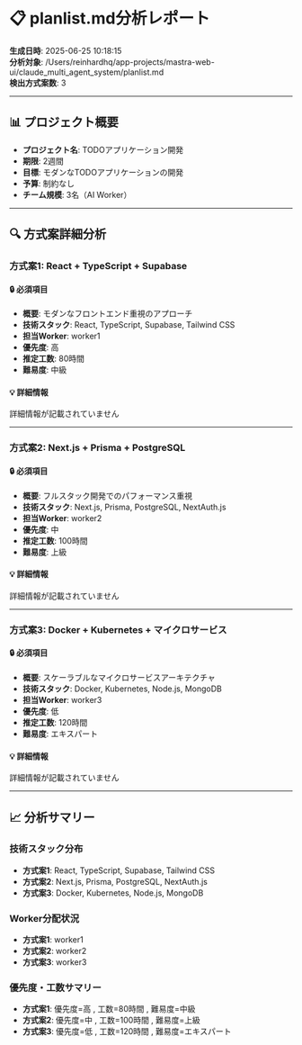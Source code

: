 # 📋 planlist.md分析レポート

**生成日時**: 2025-06-25 10:18:15  
**分析対象**: /Users/reinhardhq/app-projects/mastra-web-ui/claude_multi_agent_system/planlist.md  
**検出方式案数**: 3

---

## 📊 プロジェクト概要

- **プロジェクト名**: TODOアプリケーション開発  
- **期限**: 2週間  
- **目標**: モダンなTODOアプリケーションの開発  
- **予算**: 制約なし  
- **チーム規模**: 3名（AI Worker）

---

## 🔍 方式案詳細分析

### 方式案1: React + TypeScript + Supabase

#### 🔒 必須項目
- **概要**: モダンなフロントエンド重視のアプローチ  
- **技術スタック**: React, TypeScript, Supabase, Tailwind CSS  
- **担当Worker**: worker1  
- **優先度**: 高  
- **推定工数**: 80時間  
- **難易度**: 中級

#### 💡 詳細情報
詳細情報が記載されていません

---

### 方式案2: Next.js + Prisma + PostgreSQL

#### 🔒 必須項目
- **概要**: フルスタック開発でのパフォーマンス重視  
- **技術スタック**: Next.js, Prisma, PostgreSQL, NextAuth.js  
- **担当Worker**: worker2  
- **優先度**: 中  
- **推定工数**: 100時間  
- **難易度**: 上級

#### 💡 詳細情報
詳細情報が記載されていません

---

### 方式案3: Docker + Kubernetes + マイクロサービス

#### 🔒 必須項目
- **概要**: スケーラブルなマイクロサービスアーキテクチャ  
- **技術スタック**: Docker, Kubernetes, Node.js, MongoDB  
- **担当Worker**: worker3  
- **優先度**: 低  
- **推定工数**: 120時間  
- **難易度**: エキスパート

#### 💡 詳細情報
詳細情報が記載されていません

---


## 📈 分析サマリー

### 技術スタック分布
- **方式案1**: React, TypeScript, Supabase, Tailwind CSS  
- **方式案2**: Next.js, Prisma, PostgreSQL, NextAuth.js  
- **方式案3**: Docker, Kubernetes, Node.js, MongoDB  

### Worker分配状況
- **方式案1**: worker1  
- **方式案2**: worker2  
- **方式案3**: worker3  

### 優先度・工数サマリー
- **方式案1**: 優先度=高  , 工数=80時間  , 難易度=中級
- **方式案2**: 優先度=中  , 工数=100時間  , 難易度=上級
- **方式案3**: 優先度=低  , 工数=120時間  , 難易度=エキスパート
